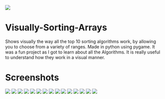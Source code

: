 ![](https://github.com/KrishnarajT/Visually-Sorting-Arrays/blob/master/visually%20sorting%20arrays_.png)

# Visually-Sorting-Arrays
Shows visually the way all the top 10 sorting algorithms work, by allowing you to choose from a variety of ranges.
Made in python using pygame. It was a fun project as I got to learn about all the Algorithms. 
It is really useful to understand how they work in a visual manner. 

# Screenshots
![](https://github.com/KrishnarajT/Visually-Sorting-Arrays/blob/master/Screenshots/Visual%20Sort%20of%20Arrays.png)
![](https://github.com/KrishnarajT/Visually-Sorting-Arrays/blob/master/Screenshots/Visual%20Sort%20of%20Arrays%20(2).png)
![](https://github.com/KrishnarajT/Visually-Sorting-Arrays/blob/master/Screenshots/Visual%20Sort%20of%20Arrays%20(1).png)
![](https://github.com/KrishnarajT/Visually-Sorting-Arrays/blob/master/Screenshots/Source_cwQA5YP7Ml.png)
![](https://github.com/KrishnarajT/Visually-Sorting-Arrays/blob/master/Screenshots/heap.png)
![](https://github.com/KrishnarajT/Visually-Sorting-Arrays/blob/master/Screenshots/merge.png)
![](https://github.com/KrishnarajT/Visually-Sorting-Arrays/blob/master/Screenshots/quick.png)
![](https://github.com/KrishnarajT/Visually-Sorting-Arrays/blob/master/Screenshots/bubble.png)
![](https://github.com/KrishnarajT/Visually-Sorting-Arrays/blob/master/Screenshots/bucket.png)
![](https://github.com/KrishnarajT/Visually-Sorting-Arrays/blob/master/Screenshots/insertion.png)
![](https://github.com/KrishnarajT/Visually-Sorting-Arrays/blob/master/Screenshots/counting.png)
![](https://github.com/KrishnarajT/Visually-Sorting-Arrays/blob/master/Screenshots/cycle.png)
![](https://github.com/KrishnarajT/Visually-Sorting-Arrays/blob/master/Screenshots/selection.png)
![](https://github.com/KrishnarajT/Visually-Sorting-Arrays/blob/master/Screenshots/cocktail.png)
![](https://github.com/KrishnarajT/Visually-Sorting-Arrays/blob/master/Screenshots/final.png)
